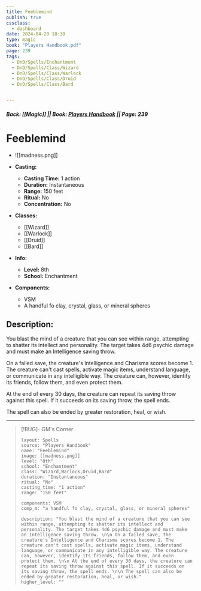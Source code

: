 ```yaml
---
title: Feeblemind
publish: true
cssclass:
  - dashboard
date: 2024-04-20 18:30
type: magic
book: "Players Handbook.pdf"
page: 239
tags:
  - DnD/Spells/Enchantment
  - DnD/Spells/Class/Wizard
  - DnD/Spells/Class/Warlock
  - DnD/Spells/Class/Druid
  - DnD/Spells/Class/Bard


---
```


##### Back: [[Magic]] || Book: [Players Handbook](https://drive.google.com/drive/folders/1O5bhpYizcIT5xxAoLOuzCRht_PVS7VSG?usp=sharing) || Page: 239

# Feeblemind
- ![[madness.png]]
- **Casting:**
    - **Casting Time:** 1 action
    - **Duration:** Instantaneous
    - **Range:** 150 feet
    - **Ritual:** No
    - **Concentration:** No
- **Classes:**
    - [[Wizard]]
    - [[Warlock]]
    - [[Druid]]
    - [[Bard]]

- **Info:**
    - **Level:** 8th
    - **School:** Enchantment
- **Components:**
    - VSM
    - A handful fo clay, crystal, glass, or mineral spheres

## Description:
You blast the mind of a creature that you can see within range, attempting to shatter its intellect and personality. The target takes 4d6 psychic damage and must make an Intelligence saving throw. 

 On a failed save, the creature's Intelligence and Charisma scores become 1. The creature can't cast spells, activate magic items, understand language, or communicate in any intelligible way. The creature can, however, identify its friends, follow them, and even protect them. 

 At the end of every 30 days, the creature can repeat its saving throw against this spell. If it succeeds on its saving throw, the spell ends. 

 The spell can also be ended by greater restoration, heal, or wish.



---

> [!BUG]- GM's Corner
>
> ```statblock
> layout: Spells
> source: "Players Handbook"
> name: "Feeblemind"
> image: [[madness.png]]
> level: "8th"
> school: "Enchantment"
> class: "Wizard,Warlock,Druid,Bard"
> duration: "Instantaneous"
> ritual: "No"
> casting_time: "1 action"
> range: "150 feet"
>
> components: VSM
> comp_m: "a handful fo clay, crystal, glass, or mineral spheres"
>
> description: "You blast the mind of a creature that you can see within range, attempting to shatter its intellect and personality. The target takes 4d6 psychic damage and must make an Intelligence saving throw. \n\n On a failed save, the creature's Intelligence and Charisma scores become 1. The creature can't cast spells, activate magic items, understand language, or communicate in any intelligible way. The creature can, however, identify its friends, follow them, and even protect them. \n\n At the end of every 30 days, the creature can repeat its saving throw against this spell. If it succeeds on its saving throw, the spell ends. \n\n The spell can also be ended by greater restoration, heal, or wish."
> higher_level: ""
> ```
